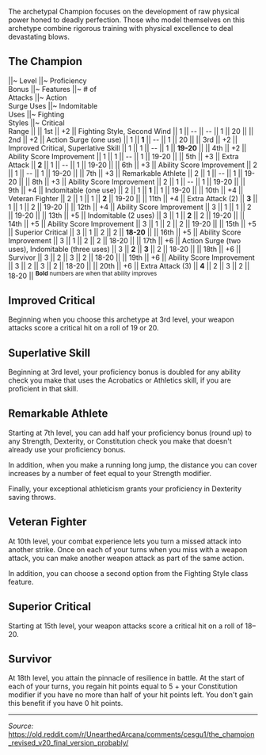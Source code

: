 The archetypal Champion focuses on the development of raw physical power honed to deadly perfection. Those who model themselves on this archetype combine rigorous training with physical excellence to deal devastating blows.

## The Champion
||~ Level ||~ Proficiency<br>Bonus ||~ Features ||~ # of<br>Attacks ||~ Action<br>Surge Uses ||~ Indomitable<br>Uses ||~ Fighting<br>Styles ||~ Critical<br>Range ||
|| 1st || +2 || Fighting Style, Second Wind || 1 || -- || -- || 1 || 20 ||
|| 2nd || +2 || Action Surge (one use) || 1 || **1** || -- || 1 || 20 ||
|| 3rd || +2 || Improved Critical, Superlative Skill || 1 || 1 || -- || 1 || **19-20** ||
|| 4th || +2 || Ability Score Improvement || 1 || 1 || -- || 1 || 19-20 ||
|| 5th || +3 || Extra Attack || **2** || 1 || -- || 1 || 19-20 ||
|| 6th || +3 || Ability Score Improvement || 2 || 1 || -- || 1 || 19-20 ||
|| 7th || +3 || Remarkable Athlete || 2 || 1 || -- || 1 || 19-20 ||
|| 8th || +3 || Ability Score Improvement || 2 || 1 || -- || 1 || 19-20 ||
|| 9th || +4 || Indomitable (one use) || 2 || 1 || **1** || 1 || 19-20 ||
|| 10th || +4 || Veteran Fighter || 2 || 1 || 1 || **2** || 19-20 ||
|| 11th || +4 || Extra Attack (2) || **3** || 1 || 1 || 2 || 19-20 ||
|| 12th || +4 || Ability Score Improvement || 3 || 1 || 1 || 2 || 19-20 ||
|| 13th || +5 || Indomitable (2 uses) || 3 || 1 || **2** || 2 || 19-20 ||
|| 14th || +5 || Ability Score Improvement || 3 || 1 || 2 || 2 || 19-20 ||
|| 15th || +5 || Superior Critical || 3 || 1 || 2 || 2 || **18-20** ||
|| 16th || +5 || Ability Score Improvement || 3 || 1 || 2 || 2 || 18-20 ||
|| 17th || +6 || Action Surge (two uses), Indomitable (three uses) || 3 || **2** || **3** || 2 || 18-20 ||
|| 18th || +6 || Survivor || 3 || 2 || 3 || 2 || 18-20 ||
|| 19th || +6 || Ability Score Improvement || 3 || 2 || 3 || 2 || 18-20 ||
|| 20th || +6 || Extra Attack (3) || **4** || 2 || 3 || 2 || 18-20 ||
<sup>**Bold** numbers are when that ability improves</sup>

## Improved Critical

Beginning when you choose this archetype at 3rd level, your weapon attacks score a critical hit on a roll of 19 or 20.

## Superlative Skill

Beginning at 3rd level, your proficiency bonus is doubled for any ability check you make that uses the Acrobatics or Athletics skill, if you are proficient in that skill.

## Remarkable Athlete

Starting at 7th level, you can add half your proficiency bonus (round up) to any Strength, Dexterity, or Constitution check you make that doesn't already use your proficiency bonus.

In addition, when you make a running long jump, the distance you can cover increases by a number of feet equal to your Strength modifier.

Finally, your exceptional athleticism grants your proficiency in Dexterity saving throws.

## Veteran Fighter

At 10th level, your combat experience lets you turn a missed attack into another strike. Once on each of your turns when you miss with a weapon attack, you can make another weapon attack as part of the same action.

In addition, you can choose a second option from the Fighting Style class feature.

## Superior Critical

Starting at 15th level, your weapon attacks score a critical hit on a roll of 18–20.

## Survivor

At 18th level, you attain the pinnacle of resilience in battle. At the start of each of your turns, you regain hit points equal to 5 + your Constitution modifier if you have no more than half of your hit points left. You don't gain this benefit if you have 0 hit points.

----

*Source:* <https://old.reddit.com/r/UnearthedArcana/comments/cesgu1/the_champion_revised_v20_final_version_probably/>